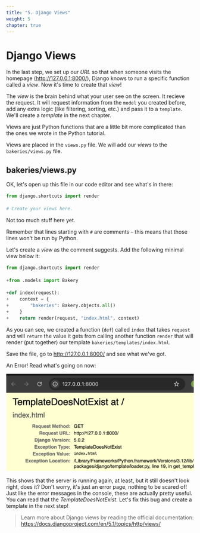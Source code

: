 ```yaml
---
title: "5. Django Views"
weight: 5
chapter: true
---
```


# Django Views

In the last step, we set up our *URL* so that when someone visits the homepage (http://127.0.0.1:8000/), Django knows to run a specific function called a *view*. Now it's time to create that *view*!

The *view* is the brain behind what your user see on the screen. It recieve the request. It will request information from the `model` you created before, add any extra logic (like filtering, sorting, etc.) and pass it to a `template`. We'll create a *template* in the next chapter.

Views are just Python functions that are a little bit more complicated than the ones we wrote in the Python tutorial.

Views are placed in the `views.py` file. We will add our *views* to the `bakeries/views.py` file.

## bakeries/views.py

OK, let's open up this file in our code editor and see what's in there:

```python
from django.shortcuts import render

# Create your views here.
```

Not too much stuff here yet.

Remember that lines starting with `#` are comments – this means that those lines won't be run by Python.

Let's create a *view* as the comment suggests. Add the following minimal view below it:

```python
from django.shortcuts import render

+from .models import Bakery

+def index(request):
+    context = {
+        "bakeries": Bakery.objects.all()
+    }
+    return render(request, "index.html", context)

```

As you can see, we created a function (`def`) called `index` that takes `request` and will `return` the value it gets from calling another function `render` that will render (put together) our template `bakeries/templates/index.html`.

Save the file, go to http://127.0.0.1:8000/ and see what we've got.

An Error! Read what's going on now:

![Error](images/error.png)

This shows that the server is running again, at least, but it still doesn't look right, does it? Don't worry, it's just an error page, nothing to be scared of! Just like the error messages in the console, these are actually pretty useful. You can read that the *TemplateDoesNotExist*. Let's fix this bug and create a template in the next step!

> Learn more about Django views by reading the official documentation: https://docs.djangoproject.com/en/5.1/topics/http/views/
